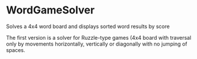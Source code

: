 # WordGameSolver
Solves a 4x4 word board and displays sorted word results by score

The first version is a solver for Ruzzle-type games (4x4 board with traversal only by movements horizontally, vertically or diagonally with no jumping of spaces.
